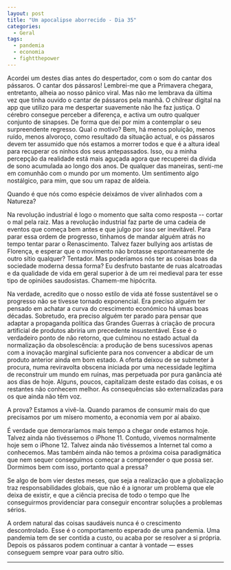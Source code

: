 ```yaml
---
layout: post
title: "Um apocalipse aborrecido - Dia 35"
categories:
  - Geral
tags:
  - pandemia
  - economia
  - fightthepower
---
```

Acordei um destes dias antes do despertador, com o som do cantar dos pássaros. O cantar dos pássaros! Lembrei-me que a Primavera chegara, entretanto, alheia ao nosso pânico viral. Mas não me lembrava da última vez que tinha ouvido o cantar de pássaros pela manhã. O chilrear digital na app que utilizo para me despertar suavemente não lhe faz justiça. O cérebro consegue perceber a diferença, e activa um outro qualquer conjunto de sinapses. De forma que dei por mim a contemplar o seu surpreendente regresso. Qual o motivo? Bem, há menos poluição, menos ruído, menos alvoroço, como resultado da situação actual, e os pássaros devem ter assumido que nós estamos a morrer todos e que é a altura ideal para recuperar os ninhos dos seus antepassados. Isso, ou a minha percepção da realidade está mais aguçada agora que recuperei da dívida de sono acumulada ao longo dos anos. De qualquer das maneiras, senti-me em comunhão com o mundo por um momento. Um sentimento algo nostálgico, para mim, que sou um rapaz de aldeia.

Quando é que nós como espécie deixámos de viver alinhados com a Natureza? 

Na revolução industrial é logo o momento que salta como resposta -- cortar o mal pela raiz. Mas a revolução industrial faz parte de uma cadeia de eventos que começa bem antes e que julgo por isso ser inevitável. Para parar essa ordem de progresso, tínhamos de mandar alguém atrás no tempo tentar parar o Renascimento. Talvez fazer bullying aos artistas de Florença, e esperar que o movimento não brotasse espontaneamente de outro sítio qualquer? Tentador. Mas poderíamos nós ter as coisas boas da sociedade moderna dessa forma? Eu desfruto bastante de ruas alcatroadas e da qualidade de vida em geral superior à de um rei medieval para ter esse tipo de opiniões saudosistas. Chamem-me hipócrita.

Na verdade, acredito que o nosso estilo de vida até fosse sustentável se o progresso não se tivesse tornado exponencial. Era preciso alguém ter pensado em achatar a curva do crescimento económico há umas boas décadas. Sobretudo, era preciso alguém ter parado para pensar que adaptar a propaganda política das Grandes Guerras à criação de procura artificial de produtos abriria um precedente insustentável. Esse é o verdadeiro ponto de não retorno, que culminou no estado actual da normalização da obsolescência: a produção de bens sucessivos apenas com a inovação marginal suficiente para nos convencer a abdicar de um produto anterior ainda em bom estado. A oferta deixou de se submeter à procura, numa reviravolta obscena iniciada por uma necessidade legítima de reconstruir um mundo em ruínas, mas perpetuada por pura ganância até aos dias de hoje. Alguns, poucos, capitalizam deste estado das coisas, e os restantes não conhecem melhor. As consequências são externalizadas para os que ainda não têm voz. 

A prova? Estamos a vivê-la. Quando paramos de consumir mais do que precisamos por um mísero momento, a economia vem por aí abaixo. 

É verdade que demoraríamos mais tempo a chegar onde estamos hoje. Talvez ainda não tivéssemos o iPhone 11. Contudo, vivemos normalmente hoje sem o iPhone 12. Talvez ainda não tivéssemos a Internet tal como a conhecemos. Mas também ainda não temos a próxima coisa paradigmática que nem sequer conseguimos começar a compreender o que possa ser. Dormimos bem com isso, portanto qual a pressa?

Se algo de bom vier destes meses, que seja a realização que a globalização traz responsabilidades globais, que não é a ignorar um problema que ele deixa de existir, e que a ciência precisa de todo o tempo que lhe conseguirmos providenciar para conseguir encontrar soluções a problemas sérios.

A ordem natural das coisas saudáveis nunca é o crescimento descontrolado. Esse é o comportamento esperado de uma pandemia. Uma pandemia tem de ser contida a custo, ou acaba por se resolver a si própria. Depois os pássaros podem continuar a cantar à vontade — esses conseguem sempre voar para outro sítio.

***